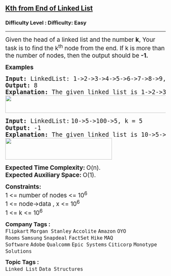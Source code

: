 <h2><a href="https://www.geeksforgeeks.org/problems/nth-node-from-end-of-linked-list/1?page=1&company[]=Amazon&company[]=Microsoft&company[]=Flipkart&company[]=Adobe&company[]=Google&company[]=Facebook&company[]=Media.net%20&category[]=Linked%20List&sortBy=">Kth from End of Linked List</a></h2><h3>Difficulty Level : Difficulty: Easy</h3><hr><div class="problems_problem_content__Xm_eO"><p class="ajy" tabindex="0" role="button" aria-haspopup="true" data-tooltip="Show details" aria-label="Show details"><span style="font-size: 14pt;">Given the head of a linked list and the number <strong>k</strong>, Your task is to find the k<sup>th</sup> node from the end. If k is more than the number of nodes, then the output should be <strong>-1.</strong></span></p>
<div dir="ltr">
<p><span style="font-size: 14pt;"><strong>Examples<br></strong></span></p>
<pre><span style="font-size: 14pt;"><strong>Input: </strong>LinkedList:<strong> </strong>1-&gt;2-&gt;3-&gt;4-&gt;5-&gt;6-&gt;7-&gt;8-&gt;9, k = 2<br><strong>Output: </strong>8<strong>
Explanation: </strong>The given linked list is 1-&gt;2-&gt;3-&gt;4-&gt;5-&gt;6-&gt;7-&gt;8-&gt;9. The 2nd node from end is 8.<br><img src="https://media.geeksforgeeks.org/img-practice/prod/addEditProblem/700170/Web/Other/blobid0_1723031071.png" width="518" height="55"><br></span></pre>
<pre><span style="font-size: 14pt;"><strong>Input: </strong>LinkedList:<strong style="font-family: -apple-system, BlinkMacSystemFont, 'Segoe UI', Roboto, Oxygen, Ubuntu, Cantarell, 'Open Sans', 'Helvetica Neue', sans-serif;"> </strong>10-&gt;5-&gt;100-&gt;5, k = 5<br><strong>Output: </strong>-1<strong>
Explanation: </strong>The given linked list is 10-&gt;5-&gt;100-&gt;5. Since 'k' is more than the number of nodes, the output is -1.<br><img src="https://media.geeksforgeeks.org/img-practice/prod/addEditProblem/700170/Web/Other/blobid1_1723031085.png" width="335" height="68"><br></span></pre>
<p><span style="font-size: 14pt;"><strong>Expected Time Complexity:&nbsp;</strong>O(n).<br><strong>Expected Auxiliary Space:&nbsp;</strong>O(1).</span></p>
<p><span style="font-size: 14pt;"><strong>Constraints:</strong><br>1 &lt;= number of nodes &lt;= 10<sup>6<br></sup>1 &lt;= node-&gt;data , x &lt;= 10<sup>6</sup><br>1 &lt;= k &lt;= 10<sup>6</sup></span></p>
</div></div><p><span style=font-size:18px><strong>Company Tags : </strong><br><code>Flipkart</code>&nbsp;<code>Morgan Stanley</code>&nbsp;<code>Accolite</code>&nbsp;<code>Amazon</code>&nbsp;<code>OYO Rooms</code>&nbsp;<code>Samsung</code>&nbsp;<code>Snapdeal</code>&nbsp;<code>FactSet</code>&nbsp;<code>Hike</code>&nbsp;<code>MAQ Software</code>&nbsp;<code>Adobe</code>&nbsp;<code>Qualcomm</code>&nbsp;<code>Epic Systems</code>&nbsp;<code>Citicorp</code>&nbsp;<code>Monotype Solutions</code>&nbsp;<br><p><span style=font-size:18px><strong>Topic Tags : </strong><br><code>Linked List</code>&nbsp;<code>Data Structures</code>&nbsp;